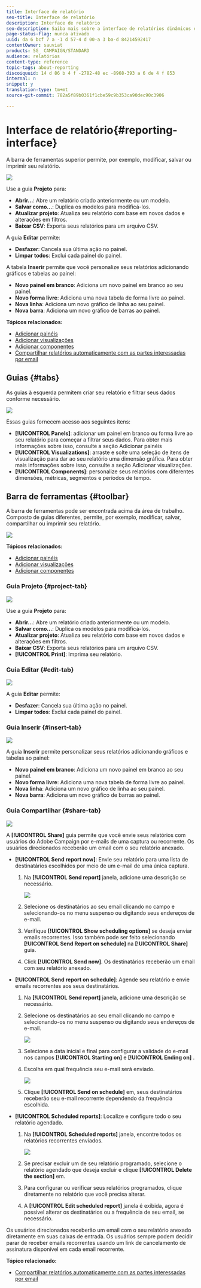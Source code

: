 ```yaml
---
title: Interface de relatório
seo-title: Interface de relatório
description: Interface de relatório
seo-description: Saiba mais sobre a interface de relatórios dinâmicos e como navegar pelas diferentes guias e menus.
page-status-flag: nunca ativado
uuid: da 6 bcf 7 a -1 d 57-4 d 00-a 3 ba-d 84214592417
contentOwner: sauviat
products: SG_ CAMPAIGN/STANDARD
audience: relatórios
content-type: reference
topic-tags: about-reporting
discoiquuid: 14 d 86 b 4 f -2782-48 ec -8968-393 a 6 de 4 f 853
internal: n
snippet: y
translation-type: tm+mt
source-git-commit: 782a5f89b0361f1cbe59c9b353ca90dec90c3906

---
```



# Interface de relatório{#reporting-interface}

A barra de ferramentas superior permite, por exemplo, modificar, salvar ou imprimir seu relatório.

![](assets/dynamic_report_toolbar.png)

Use a guia **Projeto** para:

* **Abrir…**: Abre um relatório criado anteriormente ou um modelo.
* **Salvar como…**: Duplica os modelos para modificá-los.
* **Atualizar projeto**: Atualiza seu relatório com base em novos dados e alterações em filtros.
* **Baixar CSV**: Exporta seus relatórios para um arquivo CSV.

A guia **Editar** permite:

* **Desfazer**: Cancela sua última ação no painel.
* **Limpar todos**: Exclui cada painel do painel.

A tabela **Inserir** permite que você personalize seus relatórios adicionando gráficos e tabelas ao painel:

* **Novo painel em branco**: Adiciona um novo painel em branco ao seu painel.
* **Novo forma livre**: Adiciona uma nova tabela de forma livre ao painel.
* **Nova linha**: Adiciona um novo gráfico de linha ao seu painel.
* **Nova barra**: Adiciona um novo gráfico de barras ao painel.

**Tópicos relacionados:**

* [Adicionar painéis](../../reporting/using/adding-panels.md)
* [Adicionar visualizações](../../reporting/using/adding-visualizations.md)
* [Adicionar componentes](../../reporting/using/adding-components.md)
* [Compartilhar relatórios automaticamente com as partes interessadas por email](https://helpx.adobe.com/campaign/kb/simplify-campaign-management.html#Reportandshareinsightswithallstakeholders)

## Guias {#tabs}

As guias à esquerda permitem criar seu relatório e filtrar seus dados conforme necessário.

![](assets/dynamic_report_interface.png)

Essas guias fornecem acesso aos seguintes itens:

* **[!UICONTROL Panels]**: adicionar um painel em branco ou forma livre ao seu relatório para começar a filtrar seus dados. Para obter mais informações sobre isso, consulte a seção Adicionar painéis
* **[!UICONTROL Visualizations]**: arraste e solte uma seleção de itens de visualização para dar ao seu relatório uma dimensão gráfica. Para obter mais informações sobre isso, consulte a seção Adicionar visualizações.
* **[!UICONTROL Components]**: personalize seus relatórios com diferentes dimensões, métricas, segmentos e períodos de tempo.

## Barra de ferramentas {#toolbar}

A barra de ferramentas pode ser encontrada acima da área de trabalho. Composto de guias diferentes, permite, por exemplo, modificar, salvar, compartilhar ou imprimir seu relatório.

![](assets/dynamic_report_toolbar.png)

**Tópicos relacionados:**

* [Adicionar painéis](../../reporting/using/adding-panels.md)
* [Adicionar visualizações](../../reporting/using/adding-visualizations.md)
* [Adicionar componentes](../../reporting/using/adding-components.md)

### Guia Projeto {#project-tab}

![](assets/tab_project.png)

Use a guia **Projeto** para:

* **Abrir…**: Abre um relatório criado anteriormente ou um modelo.
* **Salvar como…**: Duplica os modelos para modificá-los.
* **Atualizar projeto**: Atualiza seu relatório com base em novos dados e alterações em filtros.
* **Baixar CSV**: Exporta seus relatórios para um arquivo CSV.
* **[!UICONTROL Print]**: Imprima seu relatório.

### Guia Editar {#edit-tab}

![](assets/tab_edit.png)

A guia **Editar** permite:

* **Desfazer**: Cancela sua última ação no painel.
* **Limpar todos**: Exclui cada painel do painel.

### Guia Inserir {#insert-tab}

![](assets/tab_insert.png)

A guia **Inserir** permite personalizar seus relatórios adicionando gráficos e tabelas ao painel:

* **Novo painel em branco**: Adiciona um novo painel em branco ao seu painel.
* **Novo forma livre**: Adiciona uma nova tabela de forma livre ao painel.
* **Nova linha**: Adiciona um novo gráfico de linha ao seu painel.
* **Nova barra**: Adiciona um novo gráfico de barras ao painel.

### Guia Compartilhar {#share-tab}

![](assets/tab_share_1.png)

A **[!UICONTROL Share]** guia permite que você envie seus relatórios com usuários do Adobe Campaign por e-mails de uma captura ou recorrente. Os usuários direcionados receberão um email com o seu relatório anexado.

* **[!UICONTROL Send report now]**: Envie seu relatório para uma lista de destinatários escolhidos por meio de um e-mail de uma única captura.

   1. Na **[!UICONTROL Send report]** janela, adicione uma descrição se necessário.

      ![](assets/tab_share_4.png)

   1. Selecione os destinatários ao seu email clicando no campo e selecionando-os no menu suspenso ou digitando seus endereços de e-mail.
   1. Verifique **[!UICONTROL Show scheduling options]** se deseja enviar emails recorrentes. Isso também pode ser feito selecionando **[!UICONTROL Send Report on schedule]** na **[!UICONTROL Share]** guia.
   1. Click **[!UICONTROL Send now]**. Os destinatários receberão um email com seu relatório anexado.

* **[!UICONTROL Send report on schedule]**: Agende seu relatório e envie emails recorrentes aos seus destinatários.

   1. Na **[!UICONTROL Send report]** janela, adicione uma descrição se necessário.
   1. Selecione os destinatários ao seu email clicando no campo e selecionando-os no menu suspenso ou digitando seus endereços de e-mail.

      ![](assets/tab_share_5.png)

   1. Selecione a data inicial e final para configurar a validade do e-mail nos campos **[!UICONTROL Starting on]** e **[!UICONTROL Ending on]** .
   1. Escolha em qual frequência seu e-mail será enviado.

      ![](assets/tab_share_2.png)

   1. Clique **[!UICONTROL Send on schedule]** em, seus destinatários receberão seu e-mail recorrente dependendo da frequência escolhida.

* **[!UICONTROL Scheduled reports]**: Localize e configure todo o seu relatório agendado.

   1. Na **[!UICONTROL Scheduled reports]** janela, encontre todos os relatórios recorrentes enviados.

      ![](assets/tab_share_3.png)

   1. Se precisar excluir um de seu relatório programado, selecione o relatório agendado que deseja excluir e clique **[!UICONTROL Delete the section]** em.
   1. Para configurar ou verificar seus relatórios programados, clique diretamente no relatório que você precisa alterar.
   1. A **[!UICONTROL Edit scheduled report]** janela é exibida, agora é possível alterar os destinatários ou a frequência de seu email, se necessário.

Os usuários direcionados receberão um email com o seu relatório anexado diretamente em suas caixas de entrada. Os usuários sempre podem decidir parar de receber emails recorrentes usando um link de cancelamento de assinatura disponível em cada email recorrente.

**Tópico relacionado:**

* [Compartilhar relatórios automaticamente com as partes interessadas por email](https://helpx.adobe.com/campaign/kb/simplify-campaign-management.html#Reportandshareinsightswithallstakeholders)
